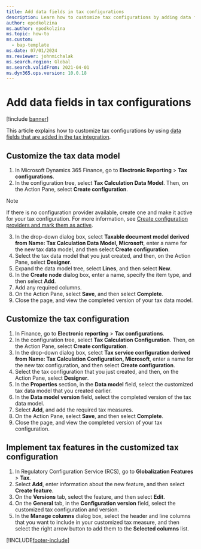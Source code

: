 ```yaml
---
title: Add data fields in tax configurations
description: Learn how to customize tax configurations by adding data fields, including step-by-step processes for customizing tax data models and tax configurations.
author: epodkolzina
ms.author: epodkolzina
ms.topic: how-to
ms.custom: 
  - bap-template
ms.date: 07/01/2024
ms.reviewer: johnmichalak 
ms.search.region: Global
ms.search.validFrom: 2021-04-01
ms.dyn365.ops.version: 10.0.18
---
```


# Add data fields in tax configurations

[!include [banner](../../includes/banner.md)]

This article explains how to customize tax configurations by using [data fields that are added in the tax integration](tax-service-add-data-fields-tax-integration-by-extension.md).

## Customize the tax data model

1. In Microsoft Dynamics 365 Finance, go to **Electronic Reporting** > **Tax configurations**.
2. In the configuration tree, select **Tax Calculation Data Model**. Then, on the Action Pane, select **Create configuration**. 

  > [!NOTE] 
  > If there is no configuration provider available, create one and make it active for your tax configuration. For more information, see [Create configuration providers and mark them as active](../../../fin-ops-core/dev-itpro/analytics/tasks/er-configuration-provider-mark-it-active-2016-11.md).
  
3. In the drop-down dialog box, select **Taxable document model derived from Name: Tax Calculation Data Model, Microsoft**, enter a name for the new tax data model, and then select **Create configuration**.
4. Select the tax data model that you just created, and then, on the Action Pane, select **Designer**.
5. Expand the data model tree, select **Lines**, and then select **New**.
6. In the **Create node** dialog box, enter a name, specify the item type, and then select **Add**.
7. Add any required columns.
8. On the Action Pane, select **Save**, and then select **Complete**.
9. Close the page, and view the completed version of your tax data model.

## Customize the tax configuration

1. In Finance, go to **Electronic reporting** > **Tax configurations**.
2. In the configuration tree, select **Tax Calculation Configuration**. Then, on the Action Pane, select **Create configuration**.
3. In the drop-down dialog box, select **Tax service configuration derived from Name: Tax Calculation Configuration, Microsoft**, enter a name for the new tax configuration, and then select **Create configuration**.
4. Select the tax configuration that you just created, and then, on the Action Pane, select **Designer**.
5. In the **Properties** section, in the **Data model** field, select the customized tax data model that you created earlier.
6. In the **Data model version** field, select the completed version of the tax data model.
7. Select **Add**, and add the required tax measures.
8. On the Action Pane, select **Save**, and then select **Complete**.
9. Close the page, and view the completed version of your tax configuration.

## Implement tax features in the customized tax configuration

1. In Regulatory Configuration Service (RCS), go to **Globalization Features** > **Tax**.
2. Select **Add**, enter information about the new feature, and then select **Create feature**.
3. On the **Versions** tab, select the feature, and then select **Edit**.
4. On the **General** tab, in the **Configuration version** field, select the customized tax configuration and version.
5. In the **Manage columns** dialog box, select the header and line columns that you want to include in your customized tax measure, and then select the right arrow button to add them to the **Selected columns** list.


[!INCLUDE[footer-include](../../../includes/footer-banner.md)]
